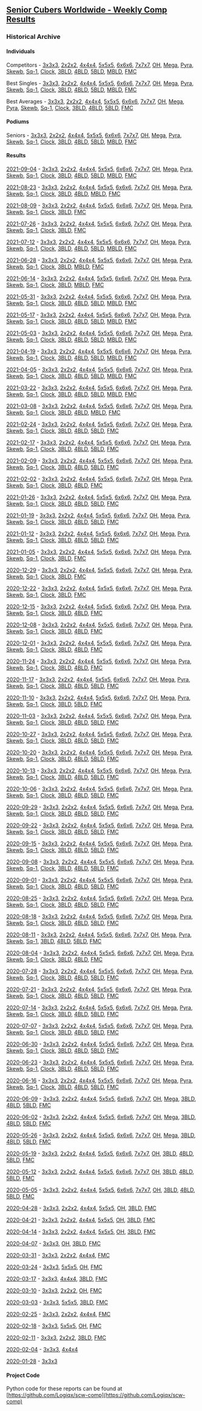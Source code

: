 <style>table {white-space: nowrap;}</style>
<link rel="stylesheet" type="text/css" href="/scw-comp/css/flags.css" />

## [Senior Cubers Worldwide - Weekly Comp Results](/scw-comp/results/)
### Historical Archive
#### Individuals
Competitors - [3x3x3](../events/333/persons.md), [2x2x2](../events/222/persons.md), [4x4x4](../events/444/persons.md), [5x5x5](../events/555/persons.md), [6x6x6](../events/666/persons.md), [7x7x7](../events/777/persons.md), [OH](../events/333oh/persons.md), [Mega](../events/minx/persons.md), [Pyra](../events/pyram/persons.md), [Skewb](../events/skewb/persons.md), [Sq-1](../events/sq1/persons.md), [Clock](../events/clock/persons.md), [3BLD](../events/333bf/persons.md), [4BLD](../events/444bf/persons.md), [5BLD](../events/555bf/persons.md), [MBLD](../events/333mbf/persons.md), [FMC](../events/333fm/persons.md)

Best Singles - [3x3x3](../events/333/singles.md), [2x2x2](../events/222/singles.md), [4x4x4](../events/444/singles.md), [5x5x5](../events/555/singles.md), [6x6x6](../events/666/singles.md), [7x7x7](../events/777/singles.md), [OH](../events/333oh/singles.md), [Mega](../events/minx/singles.md), [Pyra](../events/pyram/singles.md), [Skewb](../events/skewb/singles.md), [Sq-1](../events/sq1/singles.md), [Clock](../events/clock/singles.md), [3BLD](../events/333bf/singles.md), [4BLD](../events/444bf/singles.md), [5BLD](../events/555bf/singles.md), [MBLD](../events/333mbf/singles.md), [FMC](../events/333fm/singles.md)

Best Averages - [3x3x3](../events/333/averages.md), [2x2x2](../events/222/averages.md), [4x4x4](../events/444/averages.md), [5x5x5](../events/555/averages.md), [6x6x6](../events/666/averages.md), [7x7x7](../events/777/averages.md), [OH](../events/333oh/averages.md), [Mega](../events/minx/averages.md), [Pyra](../events/pyram/averages.md), [Skewb](../events/skewb/averages.md), [Sq-1](../events/sq1/averages.md), [Clock](../events/clock/averages.md), [3BLD](../events/333bf/averages.md), [4BLD](../events/444bf/averages.md), [5BLD](../events/555bf/averages.md), [FMC](../events/333fm/averages.md)

#### Podiums
Seniors - [3x3x3](../events/333/podiums.md), [2x2x2](../events/222/podiums.md), [4x4x4](../events/444/podiums.md), [5x5x5](../events/555/podiums.md), [6x6x6](../events/666/podiums.md), [7x7x7](../events/777/podiums.md), [OH](../events/333oh/podiums.md), [Mega](../events/minx/podiums.md), [Pyra](../events/pyram/podiums.md), [Skewb](../events/skewb/podiums.md), [Sq-1](../events/sq1/podiums.md), [Clock](../events/clock/podiums.md), [3BLD](../events/333bf/podiums.md), [4BLD](../events/444bf/podiums.md), [5BLD](../events/555bf/podiums.md), [MBLD](../events/333mbf/podiums.md), [FMC](../events/333fm/podiums.md)

#### Results
[2021-09-04](2021-09-04/README.md) - [3x3x3](2021-09-04/333.md), [2x2x2](2021-09-04/222.md), [4x4x4](2021-09-04/444.md), [5x5x5](2021-09-04/555.md), [6x6x6](2021-09-04/666.md), [7x7x7](2021-09-04/777.md), [OH](2021-09-04/333oh.md), [Mega](2021-09-04/minx.md), [Pyra](2021-09-04/pyram.md), [Skewb](2021-09-04/skewb.md), [Sq-1](2021-09-04/sq1.md), [Clock](2021-09-04/clock.md), [3BLD](2021-09-04/333bf.md), [4BLD](2021-09-04/444bf.md), [5BLD](2021-09-04/555bf.md), [MBLD](2021-09-04/333mbf.md), [FMC](2021-09-04/333fm.md)

[2021-08-23](2021-08-23/README.md) - [3x3x3](2021-08-23/333.md), [2x2x2](2021-08-23/222.md), [4x4x4](2021-08-23/444.md), [5x5x5](2021-08-23/555.md), [6x6x6](2021-08-23/666.md), [7x7x7](2021-08-23/777.md), [OH](2021-08-23/333oh.md), [Mega](2021-08-23/minx.md), [Pyra](2021-08-23/pyram.md), [Skewb](2021-08-23/skewb.md), [Sq-1](2021-08-23/sq1.md), [Clock](2021-08-23/clock.md), [3BLD](2021-08-23/333bf.md), [4BLD](2021-08-23/444bf.md), [MBLD](2021-08-23/333mbf.md), [FMC](2021-08-23/333fm.md)

[2021-08-09](2021-08-09/README.md) - [3x3x3](2021-08-09/333.md), [2x2x2](2021-08-09/222.md), [4x4x4](2021-08-09/444.md), [5x5x5](2021-08-09/555.md), [6x6x6](2021-08-09/666.md), [7x7x7](2021-08-09/777.md), [OH](2021-08-09/333oh.md), [Mega](2021-08-09/minx.md), [Pyra](2021-08-09/pyram.md), [Skewb](2021-08-09/skewb.md), [Sq-1](2021-08-09/sq1.md), [Clock](2021-08-09/clock.md), [3BLD](2021-08-09/333bf.md), [FMC](2021-08-09/333fm.md)

[2021-07-26](2021-07-26/README.md) - [3x3x3](2021-07-26/333.md), [2x2x2](2021-07-26/222.md), [4x4x4](2021-07-26/444.md), [5x5x5](2021-07-26/555.md), [6x6x6](2021-07-26/666.md), [7x7x7](2021-07-26/777.md), [OH](2021-07-26/333oh.md), [Mega](2021-07-26/minx.md), [Pyra](2021-07-26/pyram.md), [Skewb](2021-07-26/skewb.md), [Sq-1](2021-07-26/sq1.md), [Clock](2021-07-26/clock.md), [3BLD](2021-07-26/333bf.md), [FMC](2021-07-26/333fm.md)

[2021-07-12](2021-07-12/README.md) - [3x3x3](2021-07-12/333.md), [2x2x2](2021-07-12/222.md), [4x4x4](2021-07-12/444.md), [5x5x5](2021-07-12/555.md), [6x6x6](2021-07-12/666.md), [7x7x7](2021-07-12/777.md), [OH](2021-07-12/333oh.md), [Mega](2021-07-12/minx.md), [Pyra](2021-07-12/pyram.md), [Skewb](2021-07-12/skewb.md), [Sq-1](2021-07-12/sq1.md), [Clock](2021-07-12/clock.md), [3BLD](2021-07-12/333bf.md), [4BLD](2021-07-12/444bf.md), [5BLD](2021-07-12/555bf.md), [MBLD](2021-07-12/333mbf.md), [FMC](2021-07-12/333fm.md)

[2021-06-28](2021-06-28/README.md) - [3x3x3](2021-06-28/333.md), [2x2x2](2021-06-28/222.md), [4x4x4](2021-06-28/444.md), [5x5x5](2021-06-28/555.md), [6x6x6](2021-06-28/666.md), [7x7x7](2021-06-28/777.md), [OH](2021-06-28/333oh.md), [Mega](2021-06-28/minx.md), [Pyra](2021-06-28/pyram.md), [Skewb](2021-06-28/skewb.md), [Sq-1](2021-06-28/sq1.md), [Clock](2021-06-28/clock.md), [3BLD](2021-06-28/333bf.md), [MBLD](2021-06-28/333mbf.md), [FMC](2021-06-28/333fm.md)

[2021-06-14](2021-06-14/README.md) - [3x3x3](2021-06-14/333.md), [2x2x2](2021-06-14/222.md), [4x4x4](2021-06-14/444.md), [5x5x5](2021-06-14/555.md), [6x6x6](2021-06-14/666.md), [7x7x7](2021-06-14/777.md), [OH](2021-06-14/333oh.md), [Mega](2021-06-14/minx.md), [Pyra](2021-06-14/pyram.md), [Skewb](2021-06-14/skewb.md), [Sq-1](2021-06-14/sq1.md), [Clock](2021-06-14/clock.md), [3BLD](2021-06-14/333bf.md), [MBLD](2021-06-14/333mbf.md), [FMC](2021-06-14/333fm.md)

[2021-05-31](2021-05-31/README.md) - [3x3x3](2021-05-31/333.md), [2x2x2](2021-05-31/222.md), [4x4x4](2021-05-31/444.md), [5x5x5](2021-05-31/555.md), [6x6x6](2021-05-31/666.md), [7x7x7](2021-05-31/777.md), [OH](2021-05-31/333oh.md), [Mega](2021-05-31/minx.md), [Pyra](2021-05-31/pyram.md), [Skewb](2021-05-31/skewb.md), [Sq-1](2021-05-31/sq1.md), [Clock](2021-05-31/clock.md), [3BLD](2021-05-31/333bf.md), [4BLD](2021-05-31/444bf.md), [5BLD](2021-05-31/555bf.md), [MBLD](2021-05-31/333mbf.md), [FMC](2021-05-31/333fm.md)

[2021-05-17](2021-05-17/README.md) - [3x3x3](2021-05-17/333.md), [2x2x2](2021-05-17/222.md), [4x4x4](2021-05-17/444.md), [5x5x5](2021-05-17/555.md), [6x6x6](2021-05-17/666.md), [7x7x7](2021-05-17/777.md), [OH](2021-05-17/333oh.md), [Mega](2021-05-17/minx.md), [Pyra](2021-05-17/pyram.md), [Skewb](2021-05-17/skewb.md), [Sq-1](2021-05-17/sq1.md), [Clock](2021-05-17/clock.md), [3BLD](2021-05-17/333bf.md), [4BLD](2021-05-17/444bf.md), [5BLD](2021-05-17/555bf.md), [MBLD](2021-05-17/333mbf.md), [FMC](2021-05-17/333fm.md)

[2021-05-03](2021-05-03/README.md) - [3x3x3](2021-05-03/333.md), [2x2x2](2021-05-03/222.md), [4x4x4](2021-05-03/444.md), [5x5x5](2021-05-03/555.md), [6x6x6](2021-05-03/666.md), [7x7x7](2021-05-03/777.md), [OH](2021-05-03/333oh.md), [Mega](2021-05-03/minx.md), [Pyra](2021-05-03/pyram.md), [Skewb](2021-05-03/skewb.md), [Sq-1](2021-05-03/sq1.md), [Clock](2021-05-03/clock.md), [3BLD](2021-05-03/333bf.md), [4BLD](2021-05-03/444bf.md), [5BLD](2021-05-03/555bf.md), [MBLD](2021-05-03/333mbf.md), [FMC](2021-05-03/333fm.md)

[2021-04-19](2021-04-19/README.md) - [3x3x3](2021-04-19/333.md), [2x2x2](2021-04-19/222.md), [4x4x4](2021-04-19/444.md), [5x5x5](2021-04-19/555.md), [6x6x6](2021-04-19/666.md), [7x7x7](2021-04-19/777.md), [OH](2021-04-19/333oh.md), [Mega](2021-04-19/minx.md), [Pyra](2021-04-19/pyram.md), [Skewb](2021-04-19/skewb.md), [Sq-1](2021-04-19/sq1.md), [Clock](2021-04-19/clock.md), [3BLD](2021-04-19/333bf.md), [4BLD](2021-04-19/444bf.md), [5BLD](2021-04-19/555bf.md), [MBLD](2021-04-19/333mbf.md), [FMC](2021-04-19/333fm.md)

[2021-04-05](2021-04-05/README.md) - [3x3x3](2021-04-05/333.md), [2x2x2](2021-04-05/222.md), [4x4x4](2021-04-05/444.md), [5x5x5](2021-04-05/555.md), [6x6x6](2021-04-05/666.md), [7x7x7](2021-04-05/777.md), [OH](2021-04-05/333oh.md), [Mega](2021-04-05/minx.md), [Pyra](2021-04-05/pyram.md), [Skewb](2021-04-05/skewb.md), [Sq-1](2021-04-05/sq1.md), [Clock](2021-04-05/clock.md), [3BLD](2021-04-05/333bf.md), [4BLD](2021-04-05/444bf.md), [5BLD](2021-04-05/555bf.md), [MBLD](2021-04-05/333mbf.md), [FMC](2021-04-05/333fm.md)

[2021-03-22](2021-03-22/README.md) - [3x3x3](2021-03-22/333.md), [2x2x2](2021-03-22/222.md), [4x4x4](2021-03-22/444.md), [5x5x5](2021-03-22/555.md), [6x6x6](2021-03-22/666.md), [7x7x7](2021-03-22/777.md), [OH](2021-03-22/333oh.md), [Mega](2021-03-22/minx.md), [Pyra](2021-03-22/pyram.md), [Skewb](2021-03-22/skewb.md), [Sq-1](2021-03-22/sq1.md), [Clock](2021-03-22/clock.md), [3BLD](2021-03-22/333bf.md), [4BLD](2021-03-22/444bf.md), [5BLD](2021-03-22/555bf.md), [MBLD](2021-03-22/333mbf.md), [FMC](2021-03-22/333fm.md)

[2021-03-08](2021-03-08/README.md) - [3x3x3](2021-03-08/333.md), [2x2x2](2021-03-08/222.md), [4x4x4](2021-03-08/444.md), [5x5x5](2021-03-08/555.md), [6x6x6](2021-03-08/666.md), [7x7x7](2021-03-08/777.md), [OH](2021-03-08/333oh.md), [Mega](2021-03-08/minx.md), [Pyra](2021-03-08/pyram.md), [Skewb](2021-03-08/skewb.md), [Sq-1](2021-03-08/sq1.md), [Clock](2021-03-08/clock.md), [3BLD](2021-03-08/333bf.md), [4BLD](2021-03-08/444bf.md), [MBLD](2021-03-08/333mbf.md), [FMC](2021-03-08/333fm.md)

[2021-02-24](2021-02-24/README.md) - [3x3x3](2021-02-24/333.md), [2x2x2](2021-02-24/222.md), [4x4x4](2021-02-24/444.md), [5x5x5](2021-02-24/555.md), [6x6x6](2021-02-24/666.md), [7x7x7](2021-02-24/777.md), [OH](2021-02-24/333oh.md), [Mega](2021-02-24/minx.md), [Pyra](2021-02-24/pyram.md), [Skewb](2021-02-24/skewb.md), [Sq-1](2021-02-24/sq1.md), [Clock](2021-02-24/clock.md), [3BLD](2021-02-24/333bf.md), [4BLD](2021-02-24/444bf.md), [5BLD](2021-02-24/555bf.md), [FMC](2021-02-24/333fm.md)

[2021-02-17](2021-02-17/README.md) - [3x3x3](2021-02-17/333.md), [2x2x2](2021-02-17/222.md), [4x4x4](2021-02-17/444.md), [5x5x5](2021-02-17/555.md), [6x6x6](2021-02-17/666.md), [7x7x7](2021-02-17/777.md), [OH](2021-02-17/333oh.md), [Mega](2021-02-17/minx.md), [Pyra](2021-02-17/pyram.md), [Skewb](2021-02-17/skewb.md), [Sq-1](2021-02-17/sq1.md), [Clock](2021-02-17/clock.md), [3BLD](2021-02-17/333bf.md), [4BLD](2021-02-17/444bf.md), [5BLD](2021-02-17/555bf.md), [FMC](2021-02-17/333fm.md)

[2021-02-09](2021-02-09/README.md) - [3x3x3](2021-02-09/333.md), [2x2x2](2021-02-09/222.md), [4x4x4](2021-02-09/444.md), [5x5x5](2021-02-09/555.md), [6x6x6](2021-02-09/666.md), [7x7x7](2021-02-09/777.md), [OH](2021-02-09/333oh.md), [Mega](2021-02-09/minx.md), [Pyra](2021-02-09/pyram.md), [Skewb](2021-02-09/skewb.md), [Sq-1](2021-02-09/sq1.md), [Clock](2021-02-09/clock.md), [3BLD](2021-02-09/333bf.md), [4BLD](2021-02-09/444bf.md), [5BLD](2021-02-09/555bf.md), [FMC](2021-02-09/333fm.md)

[2021-02-02](2021-02-02/README.md) - [3x3x3](2021-02-02/333.md), [2x2x2](2021-02-02/222.md), [4x4x4](2021-02-02/444.md), [5x5x5](2021-02-02/555.md), [6x6x6](2021-02-02/666.md), [7x7x7](2021-02-02/777.md), [OH](2021-02-02/333oh.md), [Mega](2021-02-02/minx.md), [Pyra](2021-02-02/pyram.md), [Skewb](2021-02-02/skewb.md), [Sq-1](2021-02-02/sq1.md), [Clock](2021-02-02/clock.md), [3BLD](2021-02-02/333bf.md), [4BLD](2021-02-02/444bf.md), [FMC](2021-02-02/333fm.md)

[2021-01-26](2021-01-26/README.md) - [3x3x3](2021-01-26/333.md), [2x2x2](2021-01-26/222.md), [4x4x4](2021-01-26/444.md), [5x5x5](2021-01-26/555.md), [6x6x6](2021-01-26/666.md), [7x7x7](2021-01-26/777.md), [OH](2021-01-26/333oh.md), [Mega](2021-01-26/minx.md), [Pyra](2021-01-26/pyram.md), [Skewb](2021-01-26/skewb.md), [Sq-1](2021-01-26/sq1.md), [Clock](2021-01-26/clock.md), [3BLD](2021-01-26/333bf.md), [4BLD](2021-01-26/444bf.md), [5BLD](2021-01-26/555bf.md), [FMC](2021-01-26/333fm.md)

[2021-01-19](2021-01-19/README.md) - [3x3x3](2021-01-19/333.md), [2x2x2](2021-01-19/222.md), [4x4x4](2021-01-19/444.md), [5x5x5](2021-01-19/555.md), [6x6x6](2021-01-19/666.md), [7x7x7](2021-01-19/777.md), [OH](2021-01-19/333oh.md), [Mega](2021-01-19/minx.md), [Pyra](2021-01-19/pyram.md), [Skewb](2021-01-19/skewb.md), [Sq-1](2021-01-19/sq1.md), [Clock](2021-01-19/clock.md), [3BLD](2021-01-19/333bf.md), [4BLD](2021-01-19/444bf.md), [5BLD](2021-01-19/555bf.md), [FMC](2021-01-19/333fm.md)

[2021-01-12](2021-01-12/README.md) - [3x3x3](2021-01-12/333.md), [2x2x2](2021-01-12/222.md), [4x4x4](2021-01-12/444.md), [5x5x5](2021-01-12/555.md), [6x6x6](2021-01-12/666.md), [7x7x7](2021-01-12/777.md), [OH](2021-01-12/333oh.md), [Mega](2021-01-12/minx.md), [Pyra](2021-01-12/pyram.md), [Skewb](2021-01-12/skewb.md), [Sq-1](2021-01-12/sq1.md), [Clock](2021-01-12/clock.md), [3BLD](2021-01-12/333bf.md), [4BLD](2021-01-12/444bf.md), [5BLD](2021-01-12/555bf.md), [FMC](2021-01-12/333fm.md)

[2021-01-05](2021-01-05/README.md) - [3x3x3](2021-01-05/333.md), [2x2x2](2021-01-05/222.md), [4x4x4](2021-01-05/444.md), [5x5x5](2021-01-05/555.md), [6x6x6](2021-01-05/666.md), [7x7x7](2021-01-05/777.md), [OH](2021-01-05/333oh.md), [Mega](2021-01-05/minx.md), [Pyra](2021-01-05/pyram.md), [Skewb](2021-01-05/skewb.md), [Sq-1](2021-01-05/sq1.md), [Clock](2021-01-05/clock.md), [3BLD](2021-01-05/333bf.md), [FMC](2021-01-05/333fm.md)

[2020-12-29](2020-12-29/README.md) - [3x3x3](2020-12-29/333.md), [2x2x2](2020-12-29/222.md), [4x4x4](2020-12-29/444.md), [5x5x5](2020-12-29/555.md), [6x6x6](2020-12-29/666.md), [7x7x7](2020-12-29/777.md), [OH](2020-12-29/333oh.md), [Mega](2020-12-29/minx.md), [Pyra](2020-12-29/pyram.md), [Skewb](2020-12-29/skewb.md), [Sq-1](2020-12-29/sq1.md), [Clock](2020-12-29/clock.md), [3BLD](2020-12-29/333bf.md), [FMC](2020-12-29/333fm.md)

[2020-12-22](2020-12-22/README.md) - [3x3x3](2020-12-22/333.md), [2x2x2](2020-12-22/222.md), [4x4x4](2020-12-22/444.md), [5x5x5](2020-12-22/555.md), [6x6x6](2020-12-22/666.md), [7x7x7](2020-12-22/777.md), [OH](2020-12-22/333oh.md), [Mega](2020-12-22/minx.md), [Pyra](2020-12-22/pyram.md), [Skewb](2020-12-22/skewb.md), [Sq-1](2020-12-22/sq1.md), [Clock](2020-12-22/clock.md), [3BLD](2020-12-22/333bf.md), [FMC](2020-12-22/333fm.md)

[2020-12-15](2020-12-15/README.md) - [3x3x3](2020-12-15/333.md), [2x2x2](2020-12-15/222.md), [4x4x4](2020-12-15/444.md), [5x5x5](2020-12-15/555.md), [6x6x6](2020-12-15/666.md), [7x7x7](2020-12-15/777.md), [OH](2020-12-15/333oh.md), [Mega](2020-12-15/minx.md), [Pyra](2020-12-15/pyram.md), [Skewb](2020-12-15/skewb.md), [Sq-1](2020-12-15/sq1.md), [Clock](2020-12-15/clock.md), [3BLD](2020-12-15/333bf.md), [4BLD](2020-12-15/444bf.md), [FMC](2020-12-15/333fm.md)

[2020-12-08](2020-12-08/README.md) - [3x3x3](2020-12-08/333.md), [2x2x2](2020-12-08/222.md), [4x4x4](2020-12-08/444.md), [5x5x5](2020-12-08/555.md), [6x6x6](2020-12-08/666.md), [7x7x7](2020-12-08/777.md), [OH](2020-12-08/333oh.md), [Mega](2020-12-08/minx.md), [Pyra](2020-12-08/pyram.md), [Skewb](2020-12-08/skewb.md), [Sq-1](2020-12-08/sq1.md), [Clock](2020-12-08/clock.md), [3BLD](2020-12-08/333bf.md), [4BLD](2020-12-08/444bf.md), [FMC](2020-12-08/333fm.md)

[2020-12-01](2020-12-01/README.md) - [3x3x3](2020-12-01/333.md), [2x2x2](2020-12-01/222.md), [4x4x4](2020-12-01/444.md), [5x5x5](2020-12-01/555.md), [6x6x6](2020-12-01/666.md), [7x7x7](2020-12-01/777.md), [OH](2020-12-01/333oh.md), [Mega](2020-12-01/minx.md), [Pyra](2020-12-01/pyram.md), [Skewb](2020-12-01/skewb.md), [Sq-1](2020-12-01/sq1.md), [Clock](2020-12-01/clock.md), [3BLD](2020-12-01/333bf.md), [4BLD](2020-12-01/444bf.md), [FMC](2020-12-01/333fm.md)

[2020-11-24](2020-11-24/README.md) - [3x3x3](2020-11-24/333.md), [2x2x2](2020-11-24/222.md), [4x4x4](2020-11-24/444.md), [5x5x5](2020-11-24/555.md), [6x6x6](2020-11-24/666.md), [7x7x7](2020-11-24/777.md), [OH](2020-11-24/333oh.md), [Mega](2020-11-24/minx.md), [Pyra](2020-11-24/pyram.md), [Skewb](2020-11-24/skewb.md), [Sq-1](2020-11-24/sq1.md), [Clock](2020-11-24/clock.md), [3BLD](2020-11-24/333bf.md), [4BLD](2020-11-24/444bf.md), [FMC](2020-11-24/333fm.md)

[2020-11-17](2020-11-17/README.md) - [3x3x3](2020-11-17/333.md), [2x2x2](2020-11-17/222.md), [4x4x4](2020-11-17/444.md), [5x5x5](2020-11-17/555.md), [6x6x6](2020-11-17/666.md), [7x7x7](2020-11-17/777.md), [OH](2020-11-17/333oh.md), [Mega](2020-11-17/minx.md), [Pyra](2020-11-17/pyram.md), [Skewb](2020-11-17/skewb.md), [Sq-1](2020-11-17/sq1.md), [Clock](2020-11-17/clock.md), [3BLD](2020-11-17/333bf.md), [4BLD](2020-11-17/444bf.md), [5BLD](2020-11-17/555bf.md), [FMC](2020-11-17/333fm.md)

[2020-11-10](2020-11-10/README.md) - [3x3x3](2020-11-10/333.md), [2x2x2](2020-11-10/222.md), [4x4x4](2020-11-10/444.md), [5x5x5](2020-11-10/555.md), [6x6x6](2020-11-10/666.md), [7x7x7](2020-11-10/777.md), [OH](2020-11-10/333oh.md), [Mega](2020-11-10/minx.md), [Pyra](2020-11-10/pyram.md), [Skewb](2020-11-10/skewb.md), [Sq-1](2020-11-10/sq1.md), [Clock](2020-11-10/clock.md), [3BLD](2020-11-10/333bf.md), [5BLD](2020-11-10/555bf.md), [FMC](2020-11-10/333fm.md)

[2020-11-03](2020-11-03/README.md) - [3x3x3](2020-11-03/333.md), [2x2x2](2020-11-03/222.md), [4x4x4](2020-11-03/444.md), [5x5x5](2020-11-03/555.md), [6x6x6](2020-11-03/666.md), [7x7x7](2020-11-03/777.md), [OH](2020-11-03/333oh.md), [Mega](2020-11-03/minx.md), [Pyra](2020-11-03/pyram.md), [Skewb](2020-11-03/skewb.md), [Sq-1](2020-11-03/sq1.md), [Clock](2020-11-03/clock.md), [3BLD](2020-11-03/333bf.md), [4BLD](2020-11-03/444bf.md), [5BLD](2020-11-03/555bf.md), [FMC](2020-11-03/333fm.md)

[2020-10-27](2020-10-27/README.md) - [3x3x3](2020-10-27/333.md), [2x2x2](2020-10-27/222.md), [4x4x4](2020-10-27/444.md), [5x5x5](2020-10-27/555.md), [6x6x6](2020-10-27/666.md), [7x7x7](2020-10-27/777.md), [OH](2020-10-27/333oh.md), [Mega](2020-10-27/minx.md), [Pyra](2020-10-27/pyram.md), [Skewb](2020-10-27/skewb.md), [Sq-1](2020-10-27/sq1.md), [Clock](2020-10-27/clock.md), [3BLD](2020-10-27/333bf.md), [4BLD](2020-10-27/444bf.md), [5BLD](2020-10-27/555bf.md), [FMC](2020-10-27/333fm.md)

[2020-10-20](2020-10-20/README.md) - [3x3x3](2020-10-20/333.md), [2x2x2](2020-10-20/222.md), [4x4x4](2020-10-20/444.md), [5x5x5](2020-10-20/555.md), [6x6x6](2020-10-20/666.md), [7x7x7](2020-10-20/777.md), [OH](2020-10-20/333oh.md), [Mega](2020-10-20/minx.md), [Pyra](2020-10-20/pyram.md), [Skewb](2020-10-20/skewb.md), [Sq-1](2020-10-20/sq1.md), [Clock](2020-10-20/clock.md), [3BLD](2020-10-20/333bf.md), [4BLD](2020-10-20/444bf.md), [5BLD](2020-10-20/555bf.md), [FMC](2020-10-20/333fm.md)

[2020-10-13](2020-10-13/README.md) - [3x3x3](2020-10-13/333.md), [2x2x2](2020-10-13/222.md), [4x4x4](2020-10-13/444.md), [5x5x5](2020-10-13/555.md), [6x6x6](2020-10-13/666.md), [7x7x7](2020-10-13/777.md), [OH](2020-10-13/333oh.md), [Mega](2020-10-13/minx.md), [Pyra](2020-10-13/pyram.md), [Skewb](2020-10-13/skewb.md), [Sq-1](2020-10-13/sq1.md), [Clock](2020-10-13/clock.md), [3BLD](2020-10-13/333bf.md), [4BLD](2020-10-13/444bf.md), [5BLD](2020-10-13/555bf.md), [FMC](2020-10-13/333fm.md)

[2020-10-06](2020-10-06/README.md) - [3x3x3](2020-10-06/333.md), [2x2x2](2020-10-06/222.md), [4x4x4](2020-10-06/444.md), [5x5x5](2020-10-06/555.md), [6x6x6](2020-10-06/666.md), [7x7x7](2020-10-06/777.md), [OH](2020-10-06/333oh.md), [Mega](2020-10-06/minx.md), [Pyra](2020-10-06/pyram.md), [Skewb](2020-10-06/skewb.md), [Sq-1](2020-10-06/sq1.md), [Clock](2020-10-06/clock.md), [3BLD](2020-10-06/333bf.md), [4BLD](2020-10-06/444bf.md), [5BLD](2020-10-06/555bf.md), [FMC](2020-10-06/333fm.md)

[2020-09-29](2020-09-29/README.md) - [3x3x3](2020-09-29/333.md), [2x2x2](2020-09-29/222.md), [4x4x4](2020-09-29/444.md), [5x5x5](2020-09-29/555.md), [6x6x6](2020-09-29/666.md), [7x7x7](2020-09-29/777.md), [OH](2020-09-29/333oh.md), [Mega](2020-09-29/minx.md), [Pyra](2020-09-29/pyram.md), [Skewb](2020-09-29/skewb.md), [Sq-1](2020-09-29/sq1.md), [Clock](2020-09-29/clock.md), [3BLD](2020-09-29/333bf.md), [4BLD](2020-09-29/444bf.md), [5BLD](2020-09-29/555bf.md), [FMC](2020-09-29/333fm.md)

[2020-09-22](2020-09-22/README.md) - [3x3x3](2020-09-22/333.md), [2x2x2](2020-09-22/222.md), [4x4x4](2020-09-22/444.md), [5x5x5](2020-09-22/555.md), [6x6x6](2020-09-22/666.md), [7x7x7](2020-09-22/777.md), [OH](2020-09-22/333oh.md), [Mega](2020-09-22/minx.md), [Pyra](2020-09-22/pyram.md), [Skewb](2020-09-22/skewb.md), [Sq-1](2020-09-22/sq1.md), [Clock](2020-09-22/clock.md), [3BLD](2020-09-22/333bf.md), [4BLD](2020-09-22/444bf.md), [5BLD](2020-09-22/555bf.md), [FMC](2020-09-22/333fm.md)

[2020-09-15](2020-09-15/README.md) - [3x3x3](2020-09-15/333.md), [2x2x2](2020-09-15/222.md), [4x4x4](2020-09-15/444.md), [5x5x5](2020-09-15/555.md), [6x6x6](2020-09-15/666.md), [7x7x7](2020-09-15/777.md), [OH](2020-09-15/333oh.md), [Mega](2020-09-15/minx.md), [Pyra](2020-09-15/pyram.md), [Skewb](2020-09-15/skewb.md), [Sq-1](2020-09-15/sq1.md), [Clock](2020-09-15/clock.md), [3BLD](2020-09-15/333bf.md), [4BLD](2020-09-15/444bf.md), [5BLD](2020-09-15/555bf.md), [FMC](2020-09-15/333fm.md)

[2020-09-08](2020-09-08/README.md) - [3x3x3](2020-09-08/333.md), [2x2x2](2020-09-08/222.md), [4x4x4](2020-09-08/444.md), [5x5x5](2020-09-08/555.md), [6x6x6](2020-09-08/666.md), [7x7x7](2020-09-08/777.md), [OH](2020-09-08/333oh.md), [Mega](2020-09-08/minx.md), [Pyra](2020-09-08/pyram.md), [Skewb](2020-09-08/skewb.md), [Sq-1](2020-09-08/sq1.md), [Clock](2020-09-08/clock.md), [3BLD](2020-09-08/333bf.md), [4BLD](2020-09-08/444bf.md), [5BLD](2020-09-08/555bf.md), [FMC](2020-09-08/333fm.md)

[2020-09-01](2020-09-01/README.md) - [3x3x3](2020-09-01/333.md), [2x2x2](2020-09-01/222.md), [4x4x4](2020-09-01/444.md), [5x5x5](2020-09-01/555.md), [6x6x6](2020-09-01/666.md), [7x7x7](2020-09-01/777.md), [OH](2020-09-01/333oh.md), [Mega](2020-09-01/minx.md), [Pyra](2020-09-01/pyram.md), [Skewb](2020-09-01/skewb.md), [Sq-1](2020-09-01/sq1.md), [Clock](2020-09-01/clock.md), [3BLD](2020-09-01/333bf.md), [4BLD](2020-09-01/444bf.md), [5BLD](2020-09-01/555bf.md), [FMC](2020-09-01/333fm.md)

[2020-08-25](2020-08-25/README.md) - [3x3x3](2020-08-25/333.md), [2x2x2](2020-08-25/222.md), [4x4x4](2020-08-25/444.md), [5x5x5](2020-08-25/555.md), [6x6x6](2020-08-25/666.md), [7x7x7](2020-08-25/777.md), [OH](2020-08-25/333oh.md), [Mega](2020-08-25/minx.md), [Pyra](2020-08-25/pyram.md), [Skewb](2020-08-25/skewb.md), [Sq-1](2020-08-25/sq1.md), [Clock](2020-08-25/clock.md), [3BLD](2020-08-25/333bf.md), [4BLD](2020-08-25/444bf.md), [5BLD](2020-08-25/555bf.md), [FMC](2020-08-25/333fm.md)

[2020-08-18](2020-08-18/README.md) - [3x3x3](2020-08-18/333.md), [2x2x2](2020-08-18/222.md), [4x4x4](2020-08-18/444.md), [5x5x5](2020-08-18/555.md), [6x6x6](2020-08-18/666.md), [7x7x7](2020-08-18/777.md), [OH](2020-08-18/333oh.md), [Mega](2020-08-18/minx.md), [Pyra](2020-08-18/pyram.md), [Skewb](2020-08-18/skewb.md), [Sq-1](2020-08-18/sq1.md), [Clock](2020-08-18/clock.md), [3BLD](2020-08-18/333bf.md), [4BLD](2020-08-18/444bf.md), [5BLD](2020-08-18/555bf.md), [FMC](2020-08-18/333fm.md)

[2020-08-11](2020-08-11/README.md) - [3x3x3](2020-08-11/333.md), [2x2x2](2020-08-11/222.md), [4x4x4](2020-08-11/444.md), [5x5x5](2020-08-11/555.md), [6x6x6](2020-08-11/666.md), [7x7x7](2020-08-11/777.md), [OH](2020-08-11/333oh.md), [Mega](2020-08-11/minx.md), [Pyra](2020-08-11/pyram.md), [Skewb](2020-08-11/skewb.md), [Sq-1](2020-08-11/sq1.md), [3BLD](2020-08-11/333bf.md), [4BLD](2020-08-11/444bf.md), [5BLD](2020-08-11/555bf.md), [FMC](2020-08-11/333fm.md)

[2020-08-04](2020-08-04/README.md) - [3x3x3](2020-08-04/333.md), [2x2x2](2020-08-04/222.md), [4x4x4](2020-08-04/444.md), [5x5x5](2020-08-04/555.md), [6x6x6](2020-08-04/666.md), [7x7x7](2020-08-04/777.md), [OH](2020-08-04/333oh.md), [Mega](2020-08-04/minx.md), [Pyra](2020-08-04/pyram.md), [Skewb](2020-08-04/skewb.md), [Sq-1](2020-08-04/sq1.md), [Clock](2020-08-04/clock.md), [3BLD](2020-08-04/333bf.md), [4BLD](2020-08-04/444bf.md), [FMC](2020-08-04/333fm.md)

[2020-07-28](2020-07-28/README.md) - [3x3x3](2020-07-28/333.md), [2x2x2](2020-07-28/222.md), [4x4x4](2020-07-28/444.md), [5x5x5](2020-07-28/555.md), [6x6x6](2020-07-28/666.md), [7x7x7](2020-07-28/777.md), [OH](2020-07-28/333oh.md), [Mega](2020-07-28/minx.md), [Pyra](2020-07-28/pyram.md), [Skewb](2020-07-28/skewb.md), [Sq-1](2020-07-28/sq1.md), [Clock](2020-07-28/clock.md), [3BLD](2020-07-28/333bf.md), [4BLD](2020-07-28/444bf.md), [5BLD](2020-07-28/555bf.md), [FMC](2020-07-28/333fm.md)

[2020-07-21](2020-07-21/README.md) - [3x3x3](2020-07-21/333.md), [2x2x2](2020-07-21/222.md), [4x4x4](2020-07-21/444.md), [5x5x5](2020-07-21/555.md), [6x6x6](2020-07-21/666.md), [7x7x7](2020-07-21/777.md), [OH](2020-07-21/333oh.md), [Mega](2020-07-21/minx.md), [Pyra](2020-07-21/pyram.md), [Skewb](2020-07-21/skewb.md), [Sq-1](2020-07-21/sq1.md), [Clock](2020-07-21/clock.md), [3BLD](2020-07-21/333bf.md), [4BLD](2020-07-21/444bf.md), [5BLD](2020-07-21/555bf.md), [FMC](2020-07-21/333fm.md)

[2020-07-14](2020-07-14/README.md) - [3x3x3](2020-07-14/333.md), [2x2x2](2020-07-14/222.md), [4x4x4](2020-07-14/444.md), [5x5x5](2020-07-14/555.md), [6x6x6](2020-07-14/666.md), [7x7x7](2020-07-14/777.md), [OH](2020-07-14/333oh.md), [Mega](2020-07-14/minx.md), [Pyra](2020-07-14/pyram.md), [Skewb](2020-07-14/skewb.md), [Sq-1](2020-07-14/sq1.md), [Clock](2020-07-14/clock.md), [3BLD](2020-07-14/333bf.md), [4BLD](2020-07-14/444bf.md), [5BLD](2020-07-14/555bf.md), [FMC](2020-07-14/333fm.md)

[2020-07-07](2020-07-07/README.md) - [3x3x3](2020-07-07/333.md), [2x2x2](2020-07-07/222.md), [4x4x4](2020-07-07/444.md), [5x5x5](2020-07-07/555.md), [6x6x6](2020-07-07/666.md), [7x7x7](2020-07-07/777.md), [OH](2020-07-07/333oh.md), [Mega](2020-07-07/minx.md), [Pyra](2020-07-07/pyram.md), [Skewb](2020-07-07/skewb.md), [Sq-1](2020-07-07/sq1.md), [Clock](2020-07-07/clock.md), [3BLD](2020-07-07/333bf.md), [4BLD](2020-07-07/444bf.md), [5BLD](2020-07-07/555bf.md), [FMC](2020-07-07/333fm.md)

[2020-06-30](2020-06-30/README.md) - [3x3x3](2020-06-30/333.md), [2x2x2](2020-06-30/222.md), [4x4x4](2020-06-30/444.md), [5x5x5](2020-06-30/555.md), [6x6x6](2020-06-30/666.md), [7x7x7](2020-06-30/777.md), [OH](2020-06-30/333oh.md), [Mega](2020-06-30/minx.md), [Pyra](2020-06-30/pyram.md), [Skewb](2020-06-30/skewb.md), [Sq-1](2020-06-30/sq1.md), [Clock](2020-06-30/clock.md), [3BLD](2020-06-30/333bf.md), [4BLD](2020-06-30/444bf.md), [5BLD](2020-06-30/555bf.md), [FMC](2020-06-30/333fm.md)

[2020-06-23](2020-06-23/README.md) - [3x3x3](2020-06-23/333.md), [2x2x2](2020-06-23/222.md), [4x4x4](2020-06-23/444.md), [5x5x5](2020-06-23/555.md), [6x6x6](2020-06-23/666.md), [7x7x7](2020-06-23/777.md), [OH](2020-06-23/333oh.md), [Mega](2020-06-23/minx.md), [Pyra](2020-06-23/pyram.md), [Skewb](2020-06-23/skewb.md), [Sq-1](2020-06-23/sq1.md), [Clock](2020-06-23/clock.md), [3BLD](2020-06-23/333bf.md), [4BLD](2020-06-23/444bf.md), [5BLD](2020-06-23/555bf.md), [FMC](2020-06-23/333fm.md)

[2020-06-16](2020-06-16/README.md) - [3x3x3](2020-06-16/333.md), [2x2x2](2020-06-16/222.md), [4x4x4](2020-06-16/444.md), [5x5x5](2020-06-16/555.md), [6x6x6](2020-06-16/666.md), [7x7x7](2020-06-16/777.md), [OH](2020-06-16/333oh.md), [Mega](2020-06-16/minx.md), [Pyra](2020-06-16/pyram.md), [Skewb](2020-06-16/skewb.md), [Sq-1](2020-06-16/sq1.md), [Clock](2020-06-16/clock.md), [3BLD](2020-06-16/333bf.md), [4BLD](2020-06-16/444bf.md), [5BLD](2020-06-16/555bf.md), [FMC](2020-06-16/333fm.md)

[2020-06-09](2020-06-09/README.md) - [3x3x3](2020-06-09/333.md), [2x2x2](2020-06-09/222.md), [4x4x4](2020-06-09/444.md), [5x5x5](2020-06-09/555.md), [6x6x6](2020-06-09/666.md), [7x7x7](2020-06-09/777.md), [OH](2020-06-09/333oh.md), [Mega](2020-06-09/minx.md), [3BLD](2020-06-09/333bf.md), [4BLD](2020-06-09/444bf.md), [5BLD](2020-06-09/555bf.md), [FMC](2020-06-09/333fm.md)

[2020-06-02](2020-06-02/README.md) - [3x3x3](2020-06-02/333.md), [2x2x2](2020-06-02/222.md), [4x4x4](2020-06-02/444.md), [5x5x5](2020-06-02/555.md), [6x6x6](2020-06-02/666.md), [7x7x7](2020-06-02/777.md), [OH](2020-06-02/333oh.md), [Mega](2020-06-02/minx.md), [3BLD](2020-06-02/333bf.md), [4BLD](2020-06-02/444bf.md), [5BLD](2020-06-02/555bf.md), [FMC](2020-06-02/333fm.md)

[2020-05-26](2020-05-26/README.md) - [3x3x3](2020-05-26/333.md), [2x2x2](2020-05-26/222.md), [4x4x4](2020-05-26/444.md), [5x5x5](2020-05-26/555.md), [6x6x6](2020-05-26/666.md), [7x7x7](2020-05-26/777.md), [OH](2020-05-26/333oh.md), [Mega](2020-05-26/minx.md), [3BLD](2020-05-26/333bf.md), [4BLD](2020-05-26/444bf.md), [5BLD](2020-05-26/555bf.md), [FMC](2020-05-26/333fm.md)

[2020-05-19](2020-05-19/README.md) - [3x3x3](2020-05-19/333.md), [2x2x2](2020-05-19/222.md), [4x4x4](2020-05-19/444.md), [5x5x5](2020-05-19/555.md), [6x6x6](2020-05-19/666.md), [7x7x7](2020-05-19/777.md), [OH](2020-05-19/333oh.md), [3BLD](2020-05-19/333bf.md), [4BLD](2020-05-19/444bf.md), [5BLD](2020-05-19/555bf.md), [FMC](2020-05-19/333fm.md)

[2020-05-12](2020-05-12/README.md) - [3x3x3](2020-05-12/333.md), [2x2x2](2020-05-12/222.md), [4x4x4](2020-05-12/444.md), [5x5x5](2020-05-12/555.md), [6x6x6](2020-05-12/666.md), [7x7x7](2020-05-12/777.md), [OH](2020-05-12/333oh.md), [3BLD](2020-05-12/333bf.md), [4BLD](2020-05-12/444bf.md), [5BLD](2020-05-12/555bf.md), [FMC](2020-05-12/333fm.md)

[2020-05-05](2020-05-05/README.md) - [3x3x3](2020-05-05/333.md), [2x2x2](2020-05-05/222.md), [4x4x4](2020-05-05/444.md), [5x5x5](2020-05-05/555.md), [6x6x6](2020-05-05/666.md), [7x7x7](2020-05-05/777.md), [OH](2020-05-05/333oh.md), [3BLD](2020-05-05/333bf.md), [4BLD](2020-05-05/444bf.md), [5BLD](2020-05-05/555bf.md), [FMC](2020-05-05/333fm.md)

[2020-04-28](2020-04-28/README.md) - [3x3x3](2020-04-28/333.md), [2x2x2](2020-04-28/222.md), [4x4x4](2020-04-28/444.md), [5x5x5](2020-04-28/555.md), [OH](2020-04-28/333oh.md), [3BLD](2020-04-28/333bf.md), [FMC](2020-04-28/333fm.md)

[2020-04-21](2020-04-21/README.md) - [3x3x3](2020-04-21/333.md), [2x2x2](2020-04-21/222.md), [4x4x4](2020-04-21/444.md), [5x5x5](2020-04-21/555.md), [OH](2020-04-21/333oh.md), [3BLD](2020-04-21/333bf.md), [FMC](2020-04-21/333fm.md)

[2020-04-14](2020-04-14/README.md) - [3x3x3](2020-04-14/333.md), [2x2x2](2020-04-14/222.md), [4x4x4](2020-04-14/444.md), [5x5x5](2020-04-14/555.md), [OH](2020-04-14/333oh.md), [3BLD](2020-04-14/333bf.md), [FMC](2020-04-14/333fm.md)

[2020-04-07](2020-04-07/README.md) - [3x3x3](2020-04-07/333.md), [OH](2020-04-07/333oh.md), [3BLD](2020-04-07/333bf.md), [FMC](2020-04-07/333fm.md)

[2020-03-31](2020-03-31/README.md) - [3x3x3](2020-03-31/333.md), [2x2x2](2020-03-31/222.md), [4x4x4](2020-03-31/444.md), [FMC](2020-03-31/333fm.md)

[2020-03-24](2020-03-24/README.md) - [3x3x3](2020-03-24/333.md), [5x5x5](2020-03-24/555.md), [OH](2020-03-24/333oh.md), [FMC](2020-03-24/333fm.md)

[2020-03-17](2020-03-17/README.md) - [3x3x3](2020-03-17/333.md), [4x4x4](2020-03-17/444.md), [3BLD](2020-03-17/333bf.md), [FMC](2020-03-17/333fm.md)

[2020-03-10](2020-03-10/README.md) - [3x3x3](2020-03-10/333.md), [2x2x2](2020-03-10/222.md), [OH](2020-03-10/333oh.md), [FMC](2020-03-10/333fm.md)

[2020-03-03](2020-03-03/README.md) - [3x3x3](2020-03-03/333.md), [5x5x5](2020-03-03/555.md), [3BLD](2020-03-03/333bf.md), [FMC](2020-03-03/333fm.md)

[2020-02-25](2020-02-25/README.md) - [3x3x3](2020-02-25/333.md), [2x2x2](2020-02-25/222.md), [4x4x4](2020-02-25/444.md), [FMC](2020-02-25/333fm.md)

[2020-02-18](2020-02-18/README.md) - [3x3x3](2020-02-18/333.md), [5x5x5](2020-02-18/555.md), [OH](2020-02-18/333oh.md), [FMC](2020-02-18/333fm.md)

[2020-02-11](2020-02-11/README.md) - [3x3x3](2020-02-11/333.md), [2x2x2](2020-02-11/222.md), [3BLD](2020-02-11/333bf.md), [FMC](2020-02-11/333fm.md)

[2020-02-04](2020-02-04/README.md) - [3x3x3](2020-02-04/333.md), [4x4x4](2020-02-04/444.md)

[2020-01-28](2020-01-28/README.md) - [3x3x3](2020-01-28/333.md)

#### Project Code
Python code for these reports can be found at [https://github.com/Logiqx/scw-comp](https://github.com/Logiqx/scw-comp)

<!-- Global site tag (gtag.js) - Google Analytics -->
<script async src="https://www.googletagmanager.com/gtag/js?id=UA-86348435-3"></script>
<script>window.dataLayer = window.dataLayer || []; function gtag() {dataLayer.push(arguments);} gtag('js', new Date()); gtag('config', 'UA-86348435-3');</script>
